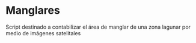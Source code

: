 # Manglares
Script destinado a contabilizar el área de manglar de una zona lagunar por medio de imágenes satelitales 
